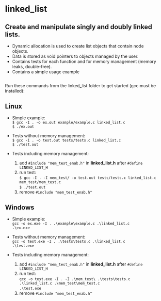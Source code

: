 # linked_list

## Create and manipulate singly and doubly linked lists.

- Dynamic allocation is used to create list objects that contain node objects. 
- Data is stored as void pointers to objects managed by the user.
- Contains tests for each function and for memory management (memory leaks, double-free).
- Contains a simple usage example
##

Run these commands from the linked_list folder to get started (gcc must be installed):

## Linux
   - Simple example:<br />
      `$ gcc -I . -o ex.out example/example.c linked_list.c`<br />
      `$ ./ex.out`<br />

   - Tests without memory management:<br />
      `$ gcc -I . -o test.out tests/tests.c linked_list.c`<br />
      `$ ./test.out`<br />

   - Tests including memory management:<br />
      1. add `#include "mem_test_enab.h"` in **linked_list.h** after `#define LINKED_LIST_H`<br />
      2. run test:<br />
         `$ gcc -I . -I mem_test/ -o test.out tests/tests.c linked_list.c mem_test/mem_test.c`<br />
         `$ ./test.out`<br />
      3. remove `#include "mem_test_enab.h"`<br />

## Windows
   - Simple example:<br />
      `gcc -o ex.exe -I . .\example\example.c .\linked_list.c`<br />
      `.\ex.exe`<br />

   - Tests without memory management:<br />
      `gcc -o test.exe -I . .\tests\tests.c .\linked_list.c`<br />
      `.\test.exe`<br />

   - Tests including memory management:<br />
      1. add `#include "mem_test_enab.h"` in **linked_list.h** after `#define LINKED_LIST_H`<br />
      2. run test:<br />
         `gcc -o test.exe -I . -I .\mem_test\ .\tests\tests.c .\linked_list.c .\mem_test\mem_test.c`<br />
         `.\test.exe`<br />
      3. remove `#include "mem_test_enab.h"`<br />
<br />
